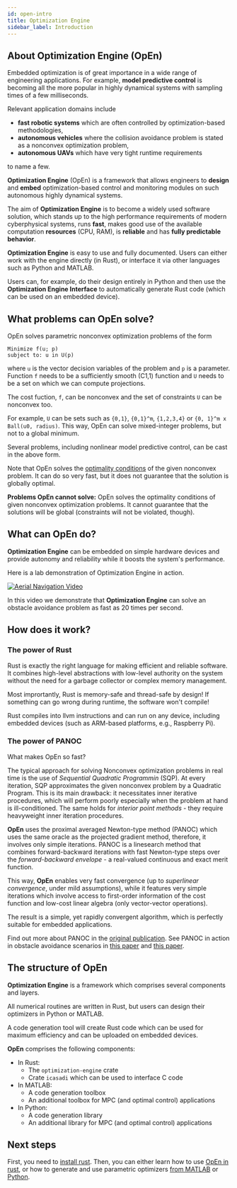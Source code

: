 ```yaml
---
id: open-intro
title: Optimization Engine
sidebar_label: Introduction
---
```




## About Optimization Engine (OpEn)

Embedded optimization is of great importance in a wide range of engineering applications. For example, **model predictive control** is becoming all the more popular in highly dynamical systems with sampling times of a few milliseconds. 

Relevant application domains include

- **fast robotic systems** which are often controlled by optimization-based methodologies,
- **autonomous vehicles** where the collision avoidance problem is stated as a nonconvex optimization problem,
- **autonomous UAVs** which have very tight runtime requirements

to name a few.

**Optimization Engine** (OpEn) is a framework that allows engineers to **design** and **embed** optimization-based control and monitoring modules on such autonomous highly dynamical systems.

The aim of **Optimization Engine** is to become a widely used software solution, which stands up to the high performance requirements of modern cyberphysical systems, runs **fast**, makes good use of the available computation **resources** (CPU, RAM), is **reliable** and has **fully predictable behavior**.

**Optimization Engine** is easy to use and fully documented. Users can either work with the engine directly (in Rust), or interface it via other languages such as Python and MATLAB.

Users can, for example, do their design entirely in Python and then use the **Optimization Engine Interface** to automatically generate Rust code (which can be used on an embedded device).


## What problems can OpEn solve?

OpEn solves parametric nonconvex optimization problems of the form

```text
Minimize f(u; p)
subject to: u in U(p)
```

where `u` is the vector decision variables of the problem and `p` is a parameter. Function `f` needs to be a sufficiently smooth (C1,1) function and `U` needs to be a set on which we can compute projections. 

The cost fuction, `f`, can be nonconvex and the set of constraints `U` can be nonconvex too. 

For example, `U` can be sets such as `{0,1}`, `{0,1}^m`, `{1,2,3,4}` or `{0, 1}^m x Ball(u0, radius)`. This way, OpEn can solve mixed-integer problems, but not to a global minimum.

Several problems, including nonlinear model predictive control, can be cast in the above form. 

Note that OpEn solves the [optimality conditions](https://arxiv.org/pdf/1709.06487.pdf) of the given nonconvex problem. It can do so very fast, but it does not guarantee that the solution is globally optimal.


**Problems OpEn cannot solve:** OpEn solves the optimality conditions of given nonconvex optimization problems. It cannot guarantee that the solutions will be global (constraints will not be violated, though). 

## What can OpEn do?
**Optimization Engine** can be embedded on simple hardware devices and provide autonomy and reliability while it boosts the system's performance. 

Here is a lab demonstration of Optimization Engine in action. 

<a href="http://www.youtube.com/watch?v=E4vCSJw97FQ" target="_blank">![Aerial Navigation Video](http://img.youtube.com/vi/E4vCSJw97FQ/0.jpg)</a>

In this video we demonstrate that **Optimization Engine** can solve an obstacle avoidance problem as fast as 20 times per second.


## How does it work?

### The power of Rust

Rust is exactly the right language for making efficient and reliable software. It combines high-level abstractions with low-level authority on the system without the need for a garbage collector or complex memory management. 

Most imprortantly, Rust is memory-safe and thread-safe by design! If something can go wrong during runtime, the software won't compile!

Rust compiles into llvm instructions and can run on any device, including embedded devices (such as ARM-based platforms, e.g., Raspberry Pi).


### The power of PANOC
What makes OpEn so fast?

The typical approach for solving Nonconvex optimization problems in real time is the use of *Sequential Quadratic Programmin* (SQP). At every iteration, SQP approximates the given nonconvex problem by a Quadratic Program. This is its main drawback: it necessitates inner iterative procedures, which will perform poorly especially when the problem at hand is ill-conditioned. The same holds for *interior point methods* - they require heavyweight inner iteration procedures.

**OpEn** uses the proximal averaged Newton-type method (PANOC) which uses the same oracle as the projected gradient method, therefore, it involves only simple iterations. PANOC is a linesearch method that combines forward-backward iterations with fast Newton-type steps over the *forward-backward envelope* - a real-valued continuous and exact merit function. 

This way, **OpEn** enables very fast convergence (up to *superlinear convergence*, under mild assumptions), while it features very simple iterations which involve access to first-order information of the cost function and low-cost linear algebra (only vector-vector operations).

The result is a simple, yet rapidly convergent algorithm, which is perfectly suitable for embedded applications.

Find out more about PANOC in the [original publication](https://arxiv.org/pdf/1709.06487.pdf). See PANOC in action in obstacle avoidance scenarios in [this paper](https://core.ac.uk/download/pdf/153430972.pdf) and [this paper](https://arxiv.org/pdf/1812.04755.pdf).

## The structure of OpEn
**Optimization Engine** is a framework which comprises several components and layers.

All numerical routines are written in Rust, but users can design their optimizers in Python or MATLAB.

A code generation tool will create Rust code which can be used for maximum efficiency and can be uploaded on embedded devices.

**OpEn** comprises the following components:

- In Rust:
    - The `optimization-engine` crate
    - Crate `icasadi` which can be used to interface C code
- In MATLAB:
    - A code generation toolbox
    - An additional toolbox for MPC (and optimal control) applications
- In Python:
    - A code generation library
    - An additional library for MPC (and optimal control) applications

## Next steps
First, you need to [install rust](./installation). Then, you can either learn how to use [OpEn in rust](./openrust), or how to generate and use parametric optimizers [from MATLAB](./matlab-interface) or [Python](./python-interface).
